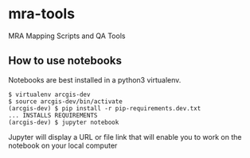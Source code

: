 # mra-tools
MRA Mapping Scripts and QA Tools


## How to use notebooks

Notebooks are best installed in a python3 virtualenv. 

```
$ virtualenv arcgis-dev
$ source arcgis-dev/bin/activate
(arcgis-dev) $ pip install -r pip-requirements.dev.txt
... INSTALLS REQUIREMENTS
(arcgis-dev) $ jupyter notebook
```

Jupyter will display a URL or file link that will enable you to work on the notebook on your local computer



